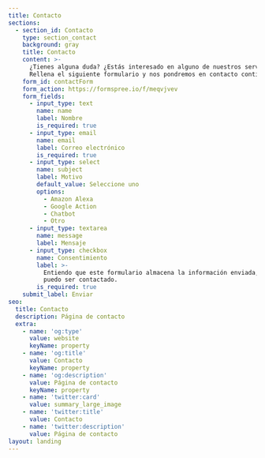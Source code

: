 ```yaml
---
title: Contacto
sections:
  - section_id: Contacto
    type: section_contact
    background: gray
    title: Contacto
    content: >-
      ¿Tienes alguna duda? ¿Estás interesado en alguno de nuestros servicios? ¿Quieres más información sobre algún servicio? <br/>
      Rellena el siguiente formulario y nos pondremos en contacto contigo lo antes posible.
    form_id: contactForm
    form_action: https://formspree.io/f/meqvjvev
    form_fields:
      - input_type: text
        name: name
        label: Nombre
        is_required: true
      - input_type: email
        name: email
        label: Correo electrónico
        is_required: true
      - input_type: select
        name: subject
        label: Motivo
        default_value: Seleccione uno
        options:
          - Amazon Alexa
          - Google Action
          - Chatbot
          - Otro
      - input_type: textarea
        name: message
        label: Mensaje
      - input_type: checkbox
        name: Consentimiento
        label: >-
          Entiendo que este formulario almacena la información enviada, por lo que
          puedo ser contactado.
        is_required: true
    submit_label: Enviar
seo:
  title: Contacto
  description: Página de contacto
  extra:
    - name: 'og:type'
      value: website
      keyName: property
    - name: 'og:title'
      value: Contacto
      keyName: property
    - name: 'og:description'
      value: Página de contacto
      keyName: property
    - name: 'twitter:card'
      value: summary_large_image
    - name: 'twitter:title'
      value: Contacto
    - name: 'twitter:description'
      value: Página de contacto
layout: landing
---
```

